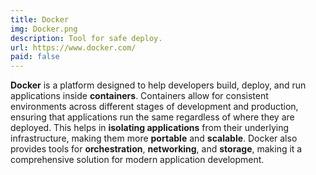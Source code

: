```yaml
---
title: Docker
img: Docker.png
description: Tool for safe deploy.
url: https://www.docker.com/
paid: false
---
```


**Docker** is a platform designed to help developers build, deploy, and run applications inside **containers**. 
Containers allow for consistent environments across different stages of development and production, ensuring that 
applications run the same regardless of where they are deployed. This helps in **isolating applications** from their 
underlying infrastructure, making them more **portable** and **scalable**. Docker also provides tools for **orchestration**, 
**networking**, and **storage**, making it a comprehensive solution for modern application development.